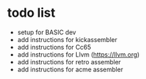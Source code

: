 # todo list

* setup for BASIC dev
* add instructions for kickassembler
* add instructions for Cc65
* add instructions for Llvm (https://llvm.org)
* add  instructions for retro assembler
* add instructions for acme assembler
